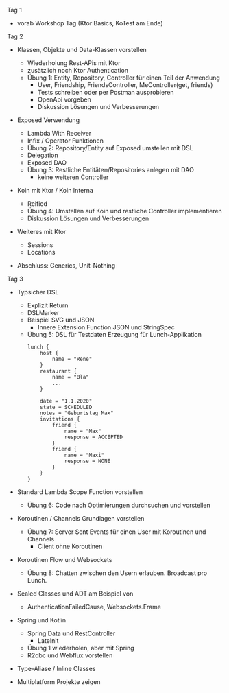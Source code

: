Tag 1
* vorab Workshop Tag (Ktor Basics, KoTest am Ende)

Tag 2
* Klassen, Objekte und Data-Klassen vorstellen
    * Wiederholung Rest-APis mit Ktor
    * zusätzlich noch Ktor Authentication
    * Übung 1: Entity, Repository, Controller für einen Teil der Anwendung
         * User, Friendship, FriendsController, MeController(get, friends)
         * Tests schreiben oder per Postman ausprobieren
         * OpenApi vorgeben
         * Diskussion Lösungen und Verbesserungen

* Exposed Verwendung
    * Lambda With Receiver
    * Infix / Operator Funktionen 
    * Übung 2: Repository/Entity auf Exposed umstellen mit DSL
    * Delegation 
    * Exposed DAO
    * Übung 3: Restliche Entitäten/Repositories anlegen mit DAO
         * keine weiteren Controller        
            
* Koin mit Ktor / Koin Interna
    * Reified
    * Übung 4: Umstellen auf Koin und restliche Controller implementieren
    * Diskussion Lösungen und Verbesserungen

* Weiteres mit Ktor
    * Sessions
    * Locations
        
* Abschluss: Generics, Unit-Nothing    
       
Tag 3    

* Typsicher DSL
    * Explizit Return
    * DSLMarker
    * Beispiel SVG und JSON
        * Innere Extension Function JSON und StringSpec
    * Übung 5: DSL für Testdaten Erzeugung für Lunch-Applikation
        ```
        lunch {
            host {
                name = "Rene"
            }
            restaurant {
                name = "Bla"
                ...
            }
            
            date = "1.1.2020"
            state = SCHEDULED
            notes = "Geburtstag Max"
            invitations {
                friend {
                    name = "Max"
                    response = ACCEPTED
                }
                friend {
                    name = "Maxi"
                    response = NONE
                }
            }
        }
        ```

* Standard Lambda Scope Function vorstellen
    * Übung 6: Code nach Optimierungen durchsuchen und vorstellen

* Koroutinen / Channels Grundlagen vorstellen
    * Übung 7: Server Sent Events für einen User mit Koroutinen und Channels
        * Client ohne Koroutinen
    
* Koroutinen Flow und Websockets
    * Übung 8: Chatten zwischen den Usern erlauben. Broadcast pro Lunch.    
        
* Sealed Classes und ADT am Beispiel von 
    * AuthenticationFailedCause, Websockets.Frame
        
* Spring und Kotlin
    * Spring Data und RestController
       * LateInit
    * Übung 1 wiederholen, aber mit Spring
    * R2dbc und Webflux vorstellen
    
* Type-Aliase / Inline Classes

* Multiplatform Projekte zeigen
